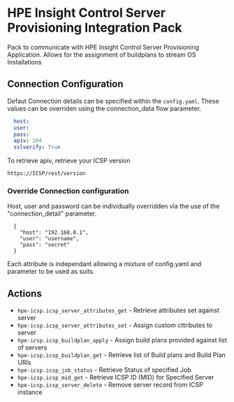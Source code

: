 # HPE Insight Control Server Provisioning Integration Pack

Pack to communicate with HPE Insight Control Server Provisioning Application. Allows for the assignment of buildplans to stream OS Installations 

## Connection Configuration

Defaut Connection details can be specified within the `config.yaml`. These values can be overriden using the connection_data flow parameter.

```yaml
  host:
  user:
  pass:
  apiv: 104
  sslverify: True
```

To retrieve apiv, retrieve your ICSP version
```
https://ICSP/rest/version
```

### Override Connection configuration
Host, user and password can be individually overridden via the use of the "connection_detail" parameter.
```
  {
    "host": "192.168.0.1",
    "user": "username",
    "pass": "secret" 
  } 
```
Each attribute is independant allowing a mixture of config.yaml and parameter to be used as suits.

## Actions

* `hpe-icsp.icsp_server_attributes_get` - Retrieve attributes set against server
* `hpe-icsp.icsp_server_attributes_set` - Assign custom cttributes to server
* `hpe-icsp.icsp_buildplan_apply` - Assign build plans provided against list of servers
* `hpe-icsp.icsp_buildplan_get` - Retrieve list of Build plans and Build Plan URIs
* `hpe-icsp.icsp_job_status` - Retrieve Status of specified Job
* `hpe-icsp.icsp_mid_get` - Retrieve ICSP ID (MID) for Specified Server
* `hpe-icsp.icsp_server_delete` - Remove server record from ICSP instance
